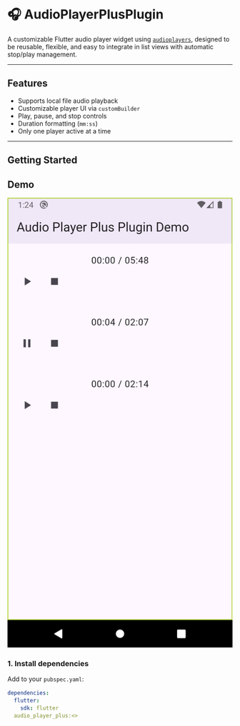# 🎧 AudioPlayerPlusPlugin

A customizable Flutter audio player widget using [`audioplayers`](https://pub.dev/packages/audioplayers), designed to be reusable, flexible, and easy to integrate in list views with automatic stop/play management.

---

## Features

- Supports local file audio playback
- Customizable player UI via `customBuilder`
- Play, pause, and stop controls
- Duration formatting (`mm:ss`)
- Only one player active at a time

---

##  Getting Started

## Demo
![Demo](https://raw.githubusercontent.com/ArefkhattabGit/audio_player_plus/refs/heads/master/lib/screenshots/demo.png)


### 1. Install dependencies

Add to your `pubspec.yaml`:

```yaml
dependencies:
  flutter:
    sdk: flutter
  audio_player_plus:<>


